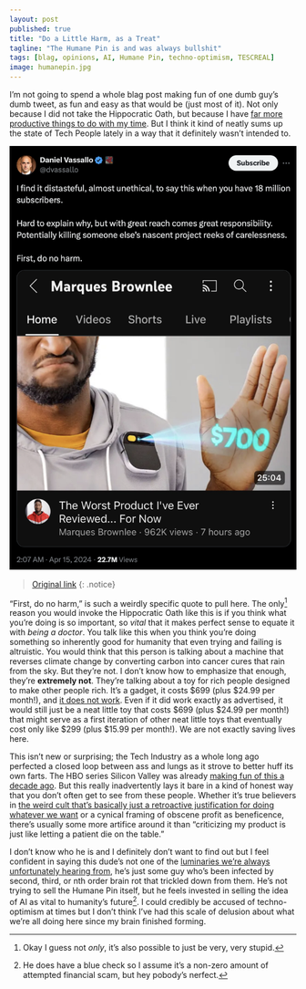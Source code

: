 ```yaml
---
layout: post
published: true
title: "Do a Little Harm, as a Treat"
tagline: "The Humane Pin is and was always bullshit"
tags: [blag, opinions, AI, Humane Pin, techno-optimism, TESCREAL]
image: humanepin.jpg
---
```


I’m not going to spend a whole blag post making fun of one dumb guy’s dumb tweet, as fun and easy as that would be (just most of it). Not only because I did not take the Hippocratic Oath, but because I have [far more productive things to do with my time](https://steamcommunity.com/id/pettazz). But I think it kind of neatly sums up the state of Tech People lately in a way that it definitely wasn’t intended to.

![A very dumb tweet in which some guy responds to a review of the Humane Pin by saying: I find it distasteful, almost unethical, to say this when you have 18 million subscribers. Hard to explain why, but with great reach comes great responsibility. Potentially killing someone else’s nascent project reeks of carelessness. First, do no harm.](/images/donoharmtwete.png)

> [Original link](https://x.com/dvassallo/status/1779753281960722706)
{: .notice}

“First, do no harm,” is such a weirdly specific quote to pull here. The only[^1] reason you would invoke the Hippocratic Oath like this is if you think what you’re doing is so important, so *vital* that it makes perfect sense to equate it with *being a doctor*. You talk like this when you think you’re doing something so inherently good for humanity that even trying and failing is altruistic. You would think that this person is talking about a machine that reverses climate change by converting carbon into cancer cures that rain from the sky. But they’re not. I don’t know how to emphasize that enough, they’re **extremely not**. They’re talking about a toy for rich people designed to make other people rich. It’s a gadget, it costs $699 (plus $24.99 per month!), and [it does not work](https://www.theverge.com/24084444/humane-ai-pin-hands-on). Even if it did work exactly as advertised, it would still just be a neat little toy that costs $699 (plus $24.99 per month!) that might serve as a first iteration of other neat little toys that eventually cost only like $299 (plus $15.99 per month!). We are not exactly saving lives here.

This isn’t new or surprising; the Tech Industry as a whole long ago perfected a closed loop between ass and lungs as it strove to better huff its own farts. The HBO series Silicon Valley was already [making fun of this a decade ago](https://youtu.be/B8C5sjjhsso). But this really inadvertently lays it bare in a kind of honest way that you don’t often get to see from these people. Whether it’s true believers in [the weird cult that’s basically just a retroactive justification for doing whatever we want](https://www.truthdig.com/articles/the-acronym-behind-our-wildest-ai-dreams-and-nightmares/) or a cynical framing of obscene profit as beneficence, there’s usually some more artifice around it than “criticizing my product is just like letting a patient die on the table.” 

I don’t know who he is and I definitely don’t want to find out but I feel confident in saying this dude’s not one of the [luminaries we’re always unfortunately hearing from](https://twitter.com/tsarnick/status/1789115194939265173), he’s just some guy who’s been infected by second, third, or nth order brain rot that trickled down from them. He’s not trying to sell the Humane Pin itself, but he feels invested in selling the idea of AI as vital to humanity’s future[^2]. I could credibly be accused of techno-optimism at times but I don’t think I’ve had this scale of delusion about what we’re all doing here since my brain finished forming. 

[^1]: Okay I guess not *only*, it’s also possible to just be very, very stupid.
[^2]: He does have a blue check so I assume it’s a non-zero amount of attempted financial scam, but hey pobody’s nerfect. 